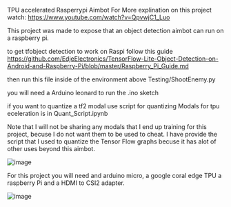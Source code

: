 TPU accelerated Rasperrypi Aimbot
For More explination on this project watch: https://www.youtube.com/watch?v=QpvwjC1_Luo

This project was made to expose that an object detection aimbot can run on a raspberry pi.

to get tfobject detection to work on Raspi follow this guide
https://github.com/EdjeElectronics/TensorFlow-Lite-Object-Detection-on-Android-and-Raspberry-Pi/blob/master/Raspberry_Pi_Guide.md

then run this file inside of the environment above Testing/ShootEnemy.py

you will need a Arduino leonard to run the .ino sketch

if you want to quantize a tf2 modal use
script for quantizing Modals for tpu eceleration is in Quant_Script.ipynb


Note that I will not be sharing any modals that I end up training for this project, becuse I do not want them to be used to cheat. I have provide the script that I used
to quantize the Tensor Flow graphs becuse it has alot of other uses beyond this aimbot.

![image](https://user-images.githubusercontent.com/84061212/128445701-0983c2fa-cfbb-4f09-8971-62a897320144.png)

For this project you will need and arduino micro, a google coral edge TPU a raspberry Pi and a HDMI to CSI2 adapter. 

![image](https://user-images.githubusercontent.com/84061212/128445781-20273b06-7070-4073-a00b-309a82efd0be.png)




